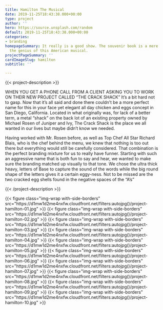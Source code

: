 ```yaml
---
title: Hamilton The Musical
date: 2019-11-25T18:43:38.000+00:00
type: project
author: ''
hero: https://source.unsplash.com/random
default: 2019-11-25T18:43:38.000+00:00
categories:
- branding
homepageSummary: It really is a good show. The souvenir book is a mere glimpse into
  the genius of this American musical.
projectPageSummary: ''
cardImageSlug: hamilton
subtitle: ''

---
```

{{< project-description >}}

<p>WHEN YOU GET A PHONE CALL FROM A CLIENT ASKING YOU TO WORK ON THEIR NEW PROJECT CALLED “THE CRACK SHACK” It’s a bit hard not to gasp. Now that it’s all said and done there couldn’t be a more perfect name for this in your face yet elegant all day chicken and eggs concept in San Diego, California. Located in what originally was, for lack of a better term, a metal “shack” on the back lot of an existing property owned by Michael Rosen of Juniper and Ivy, The Crack Shack is the place we all wanted in our lives but maybe didn’t know we needed.</p>

<p>Having worked with Mr. Rosen before, as well as Top Chef All Star Richard Blais, who is the chef behind the menu, we knew that nothing is too out there but everything would still be carefully considered. That combination is the perfect branding mixture for us to really have funner. Starting with such an aggressive name that is both fun to say and hear, we wanted to make sure the branding matched up visually to that tone. We chose the ultra thick heavy, letters of Base to capture the sound of the words while the big round shape of the letters gives it a certain eggy-ness. Not to be missed are the two cracked egg shells found in the negative spaces of the “A’s”</p>

{{< /project-description >}}

<div class="project-item">
{{< figure class="img-wrap with-side-borders" src="https://d1mw1d2me4nxfw.cloudfront.net/filters:autojpg()/project-hamilton-01.jpg" >}}
{{< figure class="img-wrap with-side-borders" src="https://d1mw1d2me4nxfw.cloudfront.net/filters:autojpg()/project-hamilton-02.jpg" >}}
{{< figure class="img-wrap with-side-borders" src="https://d1mw1d2me4nxfw.cloudfront.net/filters:autojpg()/project-hamilton-03.jpg" >}}
{{< figure class="img-wrap with-side-borders" src="https://d1mw1d2me4nxfw.cloudfront.net/filters:autojpg()/project-hamilton-04.jpg" >}}
{{< figure class="img-wrap with-side-borders" src="https://d1mw1d2me4nxfw.cloudfront.net/filters:autojpg()/project-hamilton-05.jpg" >}}
{{< figure class="img-wrap with-side-borders" src="https://d1mw1d2me4nxfw.cloudfront.net/filters:autojpg()/project-hamilton-06.jpg" >}}
{{< figure class="img-wrap with-side-borders" src="https://d1mw1d2me4nxfw.cloudfront.net/filters:autojpg()/project-hamilton-07.jpg" >}}
{{< figure class="img-wrap with-side-borders" src="https://d1mw1d2me4nxfw.cloudfront.net/filters:autojpg()/project-hamilton-08.jpg" >}}
{{< figure class="img-wrap with-side-borders" src="https://d1mw1d2me4nxfw.cloudfront.net/filters:autojpg()/project-hamilton-09.jpg" >}}
{{< figure class="img-wrap with-side-borders" src="https://d1mw1d2me4nxfw.cloudfront.net/filters:autojpg()/project-hamilton-10.jpg" >}}
</div>